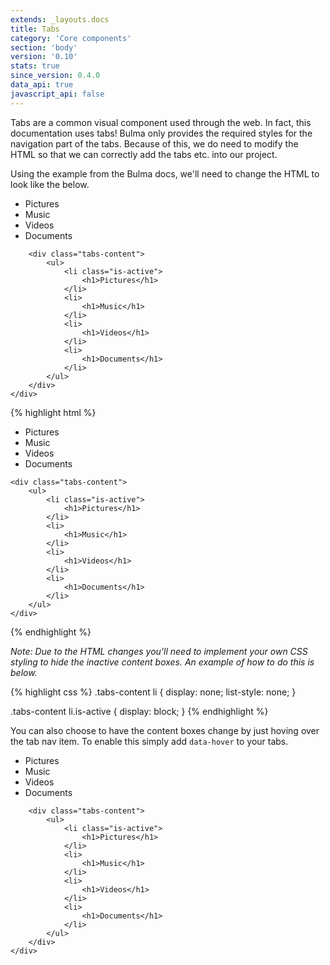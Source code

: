 ```yaml
---
extends: _layouts.docs
title: Tabs
category: 'Core components'
section: 'body'
version: '0.10'
stats: true
since_version: 0.4.0
data_api: true
javascript_api: false
---
```


<style>
    .tabs-content li {
        display: none;
        list-style: none;
    }

    .tabs-content li.is-active {
        display: block;
    }
</style>

Tabs are a common visual component used through the web. In fact, this documentation uses tabs! Bulma only provides the required styles for the navigation part of the tabs. Because of this, we do need to modify the HTML so that we can correctly add the tabs etc. into our project.

Using the example from the Bulma docs, we'll need to change the HTML to look like the below.

<div class="code-example">
    <div class="tabs-wrapper">
        <div class="tabs">
            <ul>
                <li class="is-active">
                    <a>Pictures</a>
                </li>
                <li>
                    <a>Music</a>
                </li>
                <li>
                    <a>Videos</a>
                </li>
                <li>
                    <a>Documents</a>
                </li>
            </ul>
        </div>

        <div class="tabs-content">
            <ul>
                <li class="is-active">
                    <h1>Pictures</h1>
                </li>
                <li>
                    <h1>Music</h1>
                </li>
                <li>
                    <h1>Videos</h1>
                </li>
                <li>
                    <h1>Documents</h1>
                </li>
            </ul>
        </div>
    </div>
</div>

{% highlight html %}
<div class="tabs-wrapper">
    <div class="tabs">
        <ul>
            <li class="is-active">
                <a>Pictures</a>
            </li>
            <li>
                <a>Music</a>
            </li>
            <li>
                <a>Videos</a>
            </li>
            <li>
                <a>Documents</a>
            </li>
        </ul>
    </div>

    <div class="tabs-content">
        <ul>
            <li class="is-active">
                <h1>Pictures</h1>
            </li>
            <li>
                <h1>Music</h1>
            </li>
            <li>
                <h1>Videos</h1>
            </li>
            <li>
                <h1>Documents</h1>
            </li>
        </ul>
    </div>
</div>
{% endhighlight %}

*Note: Due to the HTML changes you'll need to implement your own CSS styling to hide the inactive content boxes. An example of how to do this is below.*

{% highlight css %}
.tabs-content li {
    display: none;
    list-style: none;
}

.tabs-content li.is-active {
    display: block;
}
{% endhighlight %}

You can also choose to have the content boxes change by just hoving over the tab nav item. To enable this simply add `data-hover` to your tabs.

<div class="code-example">
    <div class="tabs-wrapper" data-hover>
        <div class="tabs">
            <ul>
                <li class="is-active">
                    <a>Pictures</a>
                </li>
                <li>
                    <a>Music</a>
                </li>
                <li>
                    <a>Videos</a>
                </li>
                <li>
                    <a>Documents</a>
                </li>
            </ul>
        </div>

        <div class="tabs-content">
            <ul>
                <li class="is-active">
                    <h1>Pictures</h1>
                </li>
                <li>
                    <h1>Music</h1>
                </li>
                <li>
                    <h1>Videos</h1>
                </li>
                <li>
                    <h1>Documents</h1>
                </li>
            </ul>
        </div>
    </div>
</div>